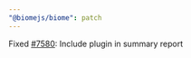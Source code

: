 ```yaml
---
"@biomejs/biome": patch
---
```


Fixed [#7580](https://github.com/biomejs/biome/issues/7580): Include plugin in summary report
